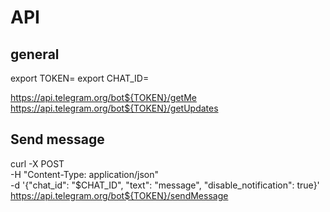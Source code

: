 # API
## general
export TOKEN=
export CHAT_ID=

https://api.telegram.org/bot${TOKEN}/getMe
https://api.telegram.org/bot${TOKEN}/getUpdates

## Send message
curl -X POST \
  -H "Content-Type: application/json" \
  -d '{"chat_id": "$CHAT_ID", "text": "message", "disable_notification": true}' \
     https://api.telegram.org/bot${TOKEN}/sendMessage
